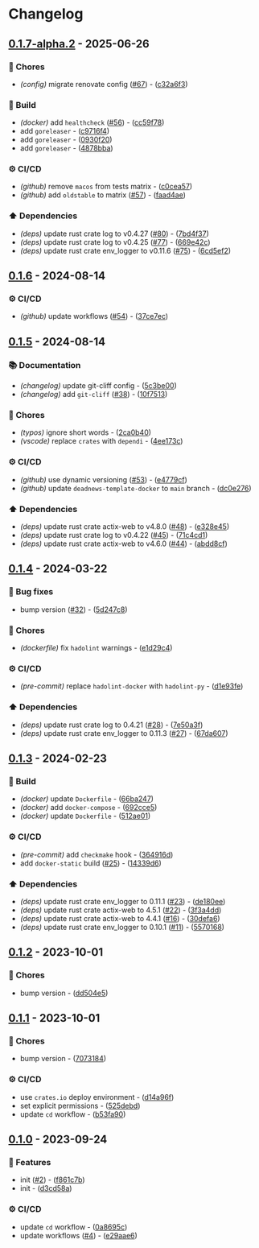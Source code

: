 # Changelog

## [0.1.7-alpha.2](https://github.com/DeadNews/deadnews-template-rust/compare/v0.1.6...v0.1.7-alpha.2) - 2025-06-26

### 🧹 Chores

- _(config)_ migrate renovate config ([#67](https://github.com/DeadNews/deadnews-template-rust/issues/67)) - ([c32a6f3](https://github.com/DeadNews/deadnews-template-rust/commit/c32a6f3afefc7042a7914543c7f8bbff8e9bffb5))

### 👷 Build

- _(docker)_ add `healthcheck` ([#56](https://github.com/DeadNews/deadnews-template-rust/issues/56)) - ([cc59f78](https://github.com/DeadNews/deadnews-template-rust/commit/cc59f7806b1ce73b55d326c89ab8a18f02e7b219))
- add `goreleaser` - ([c9716f4](https://github.com/DeadNews/deadnews-template-rust/commit/c9716f461f65db7a890188ea441d6f0f92334330))
- add `goreleaser` - ([0930f20](https://github.com/DeadNews/deadnews-template-rust/commit/0930f204830ae1c403b1d7d43e2874907d7a9111))
- add `goreleaser` - ([4878bba](https://github.com/DeadNews/deadnews-template-rust/commit/4878bba69c7cf6472b1e1f0fa3219e774b9dab2b))

### ⚙️ CI/CD

- _(github)_ remove `macos` from tests matrix - ([c0cea57](https://github.com/DeadNews/deadnews-template-rust/commit/c0cea57c61f46b53bc251d3f2210a9859cb3b6d4))
- _(github)_ add `oldstable` to matrix ([#57](https://github.com/DeadNews/deadnews-template-rust/issues/57)) - ([faad4ae](https://github.com/DeadNews/deadnews-template-rust/commit/faad4ae208cf20e5808ea8ee81e064c2ecbdb3e3))

### ⬆️ Dependencies

- _(deps)_ update rust crate log to v0.4.27 ([#80](https://github.com/DeadNews/deadnews-template-rust/issues/80)) - ([7bd4f37](https://github.com/DeadNews/deadnews-template-rust/commit/7bd4f3771be1f8bb6dc9bedbc9a74d9f5762de4e))
- _(deps)_ update rust crate log to v0.4.25 ([#77](https://github.com/DeadNews/deadnews-template-rust/issues/77)) - ([669e42c](https://github.com/DeadNews/deadnews-template-rust/commit/669e42c01d361a691c63e86828f69f9c3b0f3425))
- _(deps)_ update rust crate env_logger to v0.11.6 ([#75](https://github.com/DeadNews/deadnews-template-rust/issues/75)) - ([6cd5ef2](https://github.com/DeadNews/deadnews-template-rust/commit/6cd5ef20d539c40d74ae5a2bddb36747b6973b8c))

## [0.1.6](https://github.com/DeadNews/deadnews-template-rust/compare/v0.1.5...v0.1.6) - 2024-08-14

### ⚙️ CI/CD

- _(github)_ update workflows ([#54](https://github.com/DeadNews/deadnews-template-rust/issues/54)) - ([37ce7ec](https://github.com/DeadNews/deadnews-template-rust/commit/37ce7ece616a56a1273d7bf9e3046ee9acb2c34f))

## [0.1.5](https://github.com/DeadNews/deadnews-template-rust/compare/v0.1.4...v0.1.5) - 2024-08-14

### 📚 Documentation

- _(changelog)_ update git-cliff config - ([5c3be00](https://github.com/DeadNews/deadnews-template-rust/commit/5c3be00243add491a1c14b02f9d85176c4caf6e3))
- _(changelog)_ add `git-cliff` ([#38](https://github.com/DeadNews/deadnews-template-rust/issues/38)) - ([10f7513](https://github.com/DeadNews/deadnews-template-rust/commit/10f75132678adf867e671551eeaf9e1e37585c5e))

### 🧹 Chores

- _(typos)_ ignore short words - ([2ca0b40](https://github.com/DeadNews/deadnews-template-rust/commit/2ca0b40f5eebaae5618fc0b28776eb40e85cf826))
- _(vscode)_ replace `crates` with `dependi` - ([4ee173c](https://github.com/DeadNews/deadnews-template-rust/commit/4ee173c414574278eafe3f2c57056d3e8ea2be89))

### ⚙️ CI/CD

- _(github)_ use dynamic versioning ([#53](https://github.com/DeadNews/deadnews-template-rust/issues/53)) - ([e4779cf](https://github.com/DeadNews/deadnews-template-rust/commit/e4779cf53dde22e2ad1f9cf086324584526b394b))
- _(github)_ update `deadnews-template-docker` to `main` branch - ([dc0e276](https://github.com/DeadNews/deadnews-template-rust/commit/dc0e276269848f36f48d7241e663252c15df6845))

### ⬆️ Dependencies

- _(deps)_ update rust crate actix-web to v4.8.0 ([#48](https://github.com/DeadNews/deadnews-template-rust/issues/48)) - ([e328e45](https://github.com/DeadNews/deadnews-template-rust/commit/e328e45b56058ed77f732ded9f3152b2e6a58018))
- _(deps)_ update rust crate log to v0.4.22 ([#45](https://github.com/DeadNews/deadnews-template-rust/issues/45)) - ([71c4cd1](https://github.com/DeadNews/deadnews-template-rust/commit/71c4cd1e80d10f7e581b06909cb0c5aa18671caf))
- _(deps)_ update rust crate actix-web to v4.6.0 ([#44](https://github.com/DeadNews/deadnews-template-rust/issues/44)) - ([abdd8cf](https://github.com/DeadNews/deadnews-template-rust/commit/abdd8cfc0b078732babd847ef7ac3f18272f0759))

## [0.1.4](https://github.com/DeadNews/deadnews-template-rust/compare/v0.1.3...v0.1.4) - 2024-03-22

### 🐛 Bug fixes

- bump version ([#32](https://github.com/DeadNews/deadnews-template-rust/issues/32)) - ([5d247c8](https://github.com/DeadNews/deadnews-template-rust/commit/5d247c8150179ce1ac34984fb910e463eac30a02))

### 🧹 Chores

- _(dockerfile)_ fix `hadolint` warnings - ([e1d29c4](https://github.com/DeadNews/deadnews-template-rust/commit/e1d29c45181a0ecf18b73102cd09885df0fb68a8))

### ⚙️ CI/CD

- _(pre-commit)_ replace `hadolint-docker` with `hadolint-py` - ([d1e93fe](https://github.com/DeadNews/deadnews-template-rust/commit/d1e93fefb4b74f046456094edc3921c9aa6be528))

### ⬆️ Dependencies

- _(deps)_ update rust crate log to 0.4.21 ([#28](https://github.com/DeadNews/deadnews-template-rust/issues/28)) - ([7e50a3f](https://github.com/DeadNews/deadnews-template-rust/commit/7e50a3f5d39d8a2dfa497fab0e9cd2026a1db94d))
- _(deps)_ update rust crate env_logger to 0.11.3 ([#27](https://github.com/DeadNews/deadnews-template-rust/issues/27)) - ([67da607](https://github.com/DeadNews/deadnews-template-rust/commit/67da607a5eba79558657cc40cd24e555cf36da47))

## [0.1.3](https://github.com/DeadNews/deadnews-template-rust/compare/v0.1.2...v0.1.3) - 2024-02-23

### 👷 Build

- _(docker)_ update `Dockerfile` - ([66ba247](https://github.com/DeadNews/deadnews-template-rust/commit/66ba247ef5a2e2c911e4786f4f1629b8561ceff2))
- _(docker)_ add `docker-compose` - ([692cce5](https://github.com/DeadNews/deadnews-template-rust/commit/692cce568fc2c3aad65d243d637765ac43f9b987))
- _(docker)_ update `Dockerfile` - ([512ae01](https://github.com/DeadNews/deadnews-template-rust/commit/512ae01ce8c34191c262ddafb604d080d16eb7c5))

### ⚙️ CI/CD

- _(pre-commit)_ add `checkmake` hook - ([364916d](https://github.com/DeadNews/deadnews-template-rust/commit/364916d958560af10b45b8f09fa2dd8fe6fc5986))
- add `docker-static` build ([#25](https://github.com/DeadNews/deadnews-template-rust/issues/25)) - ([14339d6](https://github.com/DeadNews/deadnews-template-rust/commit/14339d6d98ee8e6db4f8f69b8c8fc3d1a8a0be93))

### ⬆️ Dependencies

- _(deps)_ update rust crate env_logger to 0.11.1 ([#23](https://github.com/DeadNews/deadnews-template-rust/issues/23)) - ([de180ee](https://github.com/DeadNews/deadnews-template-rust/commit/de180ee1930fac69de6d6cdc2ef36b6b667ce438))
- _(deps)_ update rust crate actix-web to 4.5.1 ([#22](https://github.com/DeadNews/deadnews-template-rust/issues/22)) - ([3f3a4dd](https://github.com/DeadNews/deadnews-template-rust/commit/3f3a4dd604007f948c148a9be60b739ffcd282a1))
- _(deps)_ update rust crate actix-web to 4.4.1 ([#16](https://github.com/DeadNews/deadnews-template-rust/issues/16)) - ([30defa6](https://github.com/DeadNews/deadnews-template-rust/commit/30defa64a2510ea1cfb8516fbf855a1dfcdf9120))
- _(deps)_ update rust crate env_logger to 0.10.1 ([#11](https://github.com/DeadNews/deadnews-template-rust/issues/11)) - ([5570168](https://github.com/DeadNews/deadnews-template-rust/commit/5570168f3736a6e91f4d7726b923c0c863825c40))

## [0.1.2](https://github.com/DeadNews/deadnews-template-rust/compare/v0.1.1...v0.1.2) - 2023-10-01

### 🧹 Chores

- bump version - ([dd504e5](https://github.com/DeadNews/deadnews-template-rust/commit/dd504e5032e92161750f7bfae23d24cfd2297e85))

## [0.1.1](https://github.com/DeadNews/deadnews-template-rust/compare/v0.1.0...v0.1.1) - 2023-10-01

### 🧹 Chores

- bump version - ([7073184](https://github.com/DeadNews/deadnews-template-rust/commit/7073184ba89e6ec15736a0e550faef833b57af5a))

### ⚙️ CI/CD

- use `crates.io` deploy environment - ([d14a96f](https://github.com/DeadNews/deadnews-template-rust/commit/d14a96f2ab8eb577277d7d966a1ad22551efa66e))
- set explicit permissions - ([525debd](https://github.com/DeadNews/deadnews-template-rust/commit/525debdfd6a5c53fc7e6f6b4eeeb74f7549b10c0))
- update `cd` workflow - ([b53fa90](https://github.com/DeadNews/deadnews-template-rust/commit/b53fa90afb9b51d9261330f4f1cd2934ca5f8293))

## [0.1.0](https://github.com/DeadNews/deadnews-template-rust/commits/v0.1.0) - 2023-09-24

### 🚀 Features

- init ([#2](https://github.com/DeadNews/deadnews-template-rust/issues/2)) - ([f861c7b](https://github.com/DeadNews/deadnews-template-rust/commit/f861c7b7bbf4787a50043ac338d307151e63063e))
- init - ([d3cd58a](https://github.com/DeadNews/deadnews-template-rust/commit/d3cd58aab7f8f5b0571b11514a28a39de732753e))

### ⚙️ CI/CD

- update `cd` workflow - ([0a8695c](https://github.com/DeadNews/deadnews-template-rust/commit/0a8695c89c99bd67060db04cd4a67ce5c475fab1))
- update workflows ([#4](https://github.com/DeadNews/deadnews-template-rust/issues/4)) - ([e29aae6](https://github.com/DeadNews/deadnews-template-rust/commit/e29aae6dace722d8a7d16d4e25c75209d9a5a0d7))

<!-- generated by git-cliff -->

